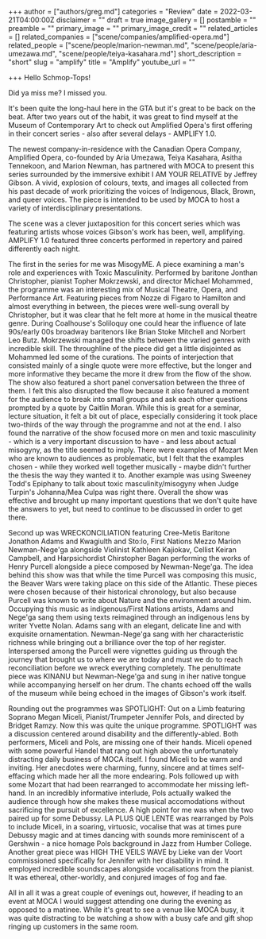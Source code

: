 +++
author = ["authors/greg.md"]
categories = "Review"
date = 2022-03-21T04:00:00Z
disclaimer = ""
draft = true
image_gallery = []
postamble = ""
preamble = ""
primary_image = ""
primary_image_credit = ""
related_articles = []
related_companies = ["scene/companies/amplified-opera.md"]
related_people = ["scene/people/marion-newman.md", "scene/people/aria-umezawa.md", "scene/people/teiya-kasahara.md"]
short_description = "short"
slug = "amplify"
title = "Amplify"
youtube_url = ""

+++
Hello Schmop-Tops!

Did ya miss me? I missed you. 

It's been quite the long-haul here in the GTA but it's great to be back on the beat. After two years out of the habit, it was great to find myself at the Museum of Contemporary Art to check out Amplified Opera's first offering in their concert series - also after several delays - AMPLIFY 1.0. 

The newest company-in-residence with the Canadian Opera Company, Amplified Opera, co-founded by Aria Umezawa, Teiya Kasahara, Asitha Tennekoon, and Marion Newman, has partnered with MOCA to present this series surrounded by the immersive exhibit I AM YOUR RELATIVE by Jeffrey Gibson. A vivid, explosion of colours, texts, and images all collected from his past decade of work prioritizing the voices of Indigenous, Black, Brown, and queer voices. The piece is intended to be used by MOCA to host a variety of interdisciplinary presentations.

The scene was a clever juxtaposition for this concert series which was featuring artists whose voices Gibson's work has been, well, amplifying. AMPLIFY 1.0 featured three concerts performed in repertory and paired differently each night. 

The first in the series for me was MisogyME. A piece examining a man's role and experiences with Toxic Masculinity. Performed by baritone Jonthan Christopher, pianist Topher Mokrzewski, and director Michael Mohammed, the programme was an interesting mix of Musical Theatre, Opera, and Performance Art. Featuring pieces from Nozze di Figaro to Hamilton and almost everything in between, the pieces were well-sung overall by Christopher, but it was clear that he felt more at home in the musical theatre genre. During Coalhouse's Soliloquy one could hear the influence of late 90s/early 00s broadway baritenors like Brian Stoke Mitchell and Norbert Leo Butz. Mokrzewski managed the shifts between the varied genres with incredible skill. The throughline of the piece did get a little disjointed as Mohammed led some of the curations. The points of interjection that consisted mainly of a single quote were more effective, but the longer and more informative they became the more it drew from the flow of the show. The show also featured a short panel conversation between the three of them. I felt this also disrupted the flow because it also featured a moment for the audience to break into small groups and ask each other questions prompted by a quote by Caitlin Moran. While this is great for a seminar, lecture situation, it felt a bit out of place, especially considering it took place two-thirds of the way through the programme and not at the end. I also found the narrative of the show focused more on men and toxic masculinity - which is a very important discussion to have - and less about actual misogyny, as the title seemed to imply. There were examples of Mozart Men who are known to audiences as problematic, but I felt that the examples chosen - while they worked well together musically - maybe didn't further the thesis the way they wanted it to. Another example was using Sweeney Todd's Epiphany to talk about toxic masculinity/misogyny when Judge Turpin's Johanna/Mea Culpa was right there. Overall the show was effective and brought up many important questions that we don't quite have the answers to yet, but need to continue to be discussed in order to get there. 

Second up was WRECKONCILIATION featuring Cree-Metis Baritone Jonathon Adams and Kwagiulth and Sto:lo, First Nations Mezzo Marion Newman-Nege'ga alongside Violinist Kathleen Kajiokav, Cellist Keiran Campbell, and Harpsichordist Chirstopher Bagan performing the works of Henry Purcell alongside a piece composed by Newman-Nege'ga. The idea behind this show was that while the time Purcell was composing this music, the Beaver Wars were taking place on this side of the Atlantic. These pieces were chosen because of their historical chronology, but also because Purcell was known to write about Nature and the environment around him. Occupying this music as indigenous/First Nations artists, Adams and Nege'ga sang them using texts reimagined through an indigenous lens by writer Yvette Nolan. Adams sang with an elegant, delicate line and with exquisite ornamentation. Newman-Nege'ga sang with her characteristic richness while bringing out a brilliance over the top of her register. Interspersed among the Purcell were vignettes guiding us through the journey that brought us to where we are today and must we do to reach reconciliation before we wreck everything completely. The penultimate piece was KINANU but Newman-Nege'ga and sung in iher native tongue while accompanying herself on her drum. The chants echoed off the walls of the museum while being echoed in the images of Gibson's work itself. 

Rounding out the programmes was SPOTLIGHT: Out on a Limb featuring Soprano Megan Miceli, Pianist/Trumpeter Jennifer Pols, and directed by Bridget Ramzy. Now this was quite the unique programme. SPOTLIGHT was a discussion centered around disability and the differently-abled. Both performers, Miceli and Pols, are missing one of their hands. Miceli opened with some powerful Handel that rang out high above the unfortunately distracting daily business of MOCA itself. I found Miceli to be warm and inviting. Her anecdotes were charming, funny, sincere and at times self-effacing which made her all the more endearing. Pols followed up with some Mozart that had been rearranged to accommodate her missing left-hand. In an incredibly informative interlude, Pols actually walked the audience through how she makes these musical accomodations without sacrificing the pursuit of excellence. A high point for me was when the two paired up for some Debussy. LA PLUS QUE LENTE was rearranged by Pols to include Miceli, in a soaring, virtuosic, vocalise that was at times pure Debussy magic and at times dancing with sounds more reminiscent of a Gershwin - a nice homage Pols background in Jazz from Humber College. Another great piece was HIGH THE VEILS WAVE by Lieke van der Voort commissioned specifically for Jennifer with her disability in mind. It employed incredible soundscapes alongside vocalisations from the pianist. It was ethereal, other-worldly, and conjured images of fog and fae. 

All in all it was a great couple of evenings out, however, if heading to an event at MOCA I would suggest attending one during the evening as opposed to a matinee. While it's great to see a venue like MOCA busy, it was quite distracting to be watching a show with a busy cafe and gift shop ringing up customers in the same room.
